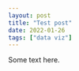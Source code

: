 ```yaml
---
layout: post
title: "Test post"
date: 2022-01-26
tags: ["data viz"]
---
```


Some text here.

<div id="line-plot"></div>

<script src="https://d3js.org/d3.v7.min.js"></script>
<script>
    // Define the data
    const data = [
        {x: 1, y: 10},
        {x: 2, y: 20},
        {x: 3, y: 15},
        {x: 4, y: 25},
        {x: 5, y: 30},
        {x: 6, y: 32},
        {x: 7, y: 22}
    ];

    // Set the dimensions and margins of the plot
    const margin = {top: 20, right: 30, bottom: 50, left: 40},
        width = 600 - margin.left - margin.right,
        height = 400 - margin.top - margin.bottom;

    // Append the SVG object to the div
    const svg = d3.select("#line-plot")
        .append("svg")
        .attr("width", width + margin.left + margin.right)
        .attr("height", height + margin.top + margin.bottom)
        .append("g")
        .attr("transform", "translate(" + margin.left + "," + margin.top + ")");

    // X scale and axis
    const x = d3.scaleLinear()
        .domain(d3.extent(data, d => d.x))
        .range([0, width]);
    svg.append("g")
        .attr("transform", "translate(0," + height + ")")
        .call(d3.axisBottom(x));

    // Y scale and axis
    const y = d3.scaleLinear()
        .domain([0, d3.max(data, d => d.y)])
        .range([height, 0]);
    svg.append("g")
        .call(d3.axisLeft(y));

    // Line function
    const line = d3.line()
        .x(d => x(d.x))
        .y(d => y(d.y));

    // Draw the line
    svg.append("path")
        .datum(data)
        .attr("fill", "none")
        .attr("stroke", "steelblue")
        .attr("stroke-width", 2)
        .attr("d", line);

    // Append the circles
    svg.selectAll("dot")
        .data(data)
        .enter().append("circle")
        .attr("cx", d => x(d.x))
        .attr("cy", d => y(d.y))
        .attr("r", 5)
        .attr("fill", "steelblue")
        .on("mouseover", function (event, d) {
            // Show tooltip on hover
            d3.select(this)
                .attr("r", 8); // Increase the circle radius
            svg.append("text")
                .attr("id", "tooltip")
                .attr("x", x(d.x) + 10)
                .attr("y", y(d.y) - 10)
                .text(d.y)
                .attr("fill", "black");
        })
        .on("mouseout", function () {
            // Remove tooltip on mouseout
            d3.select(this)
                .attr("r", 5); // Restore the circle radius
            d3.select("#tooltip").remove();
        });
</script>